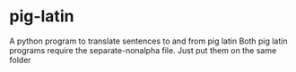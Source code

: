 # pig-latin
A python program to translate sentences to and from pig latin
Both pig latin programs require the separate-nonalpha file. Just put them on the same folder
